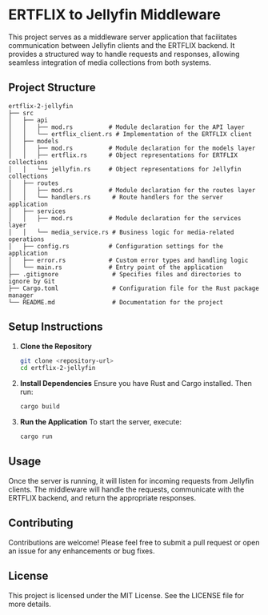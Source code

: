 # ERTFLIX to Jellyfin Middleware

This project serves as a middleware server application that facilitates communication between Jellyfin clients and the ERTFLIX backend. It provides a structured way to handle requests and responses, allowing seamless integration of media collections from both systems.

## Project Structure

```
ertflix-2-jellyfin
├── src
│   ├── api
│   │   ├── mod.rs          # Module declaration for the API layer
│   │   └── ertflix_client.rs # Implementation of the ERTFLIX client
│   ├── models
│   │   ├── mod.rs          # Module declaration for the models layer
│   │   ├── ertflix.rs      # Object representations for ERTFLIX collections
│   │   └── jellyfin.rs     # Object representations for Jellyfin collections
│   ├── routes
│   │   ├── mod.rs          # Module declaration for the routes layer
│   │   └── handlers.rs      # Route handlers for the server application
│   ├── services
│   │   ├── mod.rs          # Module declaration for the services layer
│   │   └── media_service.rs # Business logic for media-related operations
│   ├── config.rs           # Configuration settings for the application
│   ├── error.rs            # Custom error types and handling logic
│   └── main.rs             # Entry point of the application
├── .gitignore               # Specifies files and directories to ignore by Git
├── Cargo.toml               # Configuration file for the Rust package manager
└── README.md                # Documentation for the project
```

## Setup Instructions

1. **Clone the Repository**
   ```bash
   git clone <repository-url>
   cd ertflix-2-jellyfin
   ```

2. **Install Dependencies**
   Ensure you have Rust and Cargo installed. Then run:
   ```bash
   cargo build
   ```

3. **Run the Application**
   To start the server, execute:
   ```bash
   cargo run
   ```

## Usage

Once the server is running, it will listen for incoming requests from Jellyfin clients. The middleware will handle the requests, communicate with the ERTFLIX backend, and return the appropriate responses.

## Contributing

Contributions are welcome! Please feel free to submit a pull request or open an issue for any enhancements or bug fixes.

## License

This project is licensed under the MIT License. See the LICENSE file for more details.